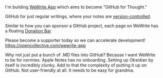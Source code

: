 I'm building [WeWrite App](https://x.com/WeWriteApp) which aims to become "GitHub for Thought." 

GitHub for just regular writings, where your notes are [version-controlled](https://www.notion.so/wewrite-app/Version-history-filmstrip-b2e6d1ad3301468d955d037c673a0227). 

Similar to how you can sponsor a GitHub project, each page on WeWrite has a floating [Donation Bar](https://wewrite-app.notion.site/Donation-bar-25b3fe60b7fe4eb0b6afe6da802a8906)

Please become a supporter today so we can accelerate development! https://opencollective.com/wewrite-app 

Why not just put a bunch of .MD files into GitHub? Because I want WeWrite to be for normies. Apple Notes has no onboarding. Setting up Obsidian by itself is incredibly clunky. Add to that the complexity of putting it up on GitHub. Not user-friendly at all. It needs to be easy for grandma. 
